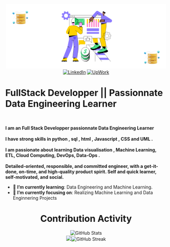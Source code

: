 


<div>
    <div align=center>
        <img src="images/banner.png" alt="Let's talk about data" height="200">
    </div>
    <div align=center>
        <a href="https://www.linkedin.com/in/semakia-djaba-6105b9264/"><img src="https://img.shields.io/badge/Linkedin-0077b5?style=flat&logo=linkedin" alt="LinkedIn" /></a>
        <a href="https://www.upwork.com/freelancers/~0121ca7f3563e57c0b"><img src="https://img.shields.io/badge/Upwork-494949?style=flat&logo=upwork" alt="UpWork" /></a>
    </div>
    <div align=left>
        <h1>FullStack Developper || Passionnate Data Engineering Learner</h1>
        <br> 
        <p>
            <strong>
                I am an Full Stack Developper passionnate Data Engineering Learner<br><br>
                I have strong skills in python , sql , html , Javascript , CSS and UML .<br><br>
                I am passionate about learning Data visualisation , Machine Learning, ETL,  Cloud Computing,  DevOps, Data-Ops .<br><br>
                Detailed-oriented, responsible, and committed engineer, with a get-it-done, on-time, and high-quality product spirit. Self and quick learner, self-motivated, and social.
            </strong>
        </p>
        <ul>
            <li>🌱 <b>I’m currently learning</b>: Data Engineering and Machine Learning.</li>
            <li>🎯 <b>I’m currently focusing on</b>: Realizing Machine Learning and Data Enginnering Projects </li>
            <!--<li>🤔 <b>I’m currently open for</b>: A new job opportunity, <a href="https://flowcv.io/resume/feedback/lMhKFXfgJjf8">LINK TO MY RESUME</a>.</li> 
            <li>📫 <b>How to reach me</b>: Catch and follow me from the above links 👆, in addition to follow me here.</li> 
            <li>👨‍💻 <b>Hire me for Full Stack Development jobs</b>: <a href="https://www.upwork.com/freelancers/~0121ca7f3563e57c0b?s=1110580755107926016">Link to my UpWork Full Stack Development Specialization</a>.</li>-->
        </ul>
    </div>
    <div align=center>
        <h1>Contribution Activity</h1>
        <img src="https://github-readme-stats.vercel.app/api?username=semakia&title_color=6FDA44&text_color=FFFFFF&show_icons=true&icon_color=6FDA44&include_all_commits=true&count_private=true&theme=dark" alt="GitHub Stats" height="200" />
        <br>
        <!--
        <img src="https://github-readme-stats.vercel.app/api/top-langs?username=ahmedfathydev&layout=compact&title_color=6FDA44&text_color=FFFFFF&theme=dark" alt="GitHub Most Used Languages" height="200" />
        <br>
        -->
        <img src="https://git.io/streak-stats"><img src="https://github-readme-streak-stats.herokuapp.com?user=Semakia&theme=onedark&hide_border=true&mode=weekly" alt="GitHub Streak" height="200" />
        <br>
        <br>
    </div>
    
</div>

